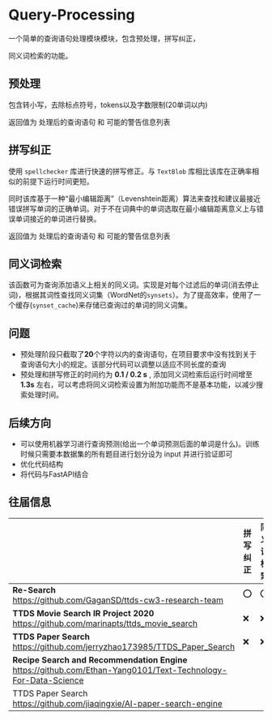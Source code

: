 # Query-Processing

一个简单的查询语句处理模块模块，包含预处理，拼写纠正，

同义词检索的功能。

## 预处理

包含转小写，去除标点符号，tokens以及字数限制(20单词以内)

返回值为 处理后的查询语句 和 可能的警告信息列表

## 拼写纠正

使用 `spellchecker` 库进行快速的拼写修正。与 `TextBlob` 库相比该库在正确率相似的前提下运行时间更短。

同时该库基于一种“最小编辑距离”（Levenshtein距离）算法来查找和建议最接近错误拼写单词的正确单词。对于不在词典中的单词选取在最小编辑距离意义上与错误单词接近的单词进行替换。

返回值为 处理后的查询语句 和 可能的警告信息列表

## 同义词检索

该函数可为查询添加语义上相关的同义词。实现是对每个过滤后的单词(消去停止词)，根据其词性查找同义词集（WordNet的`synsets`）。为了提高效率，使用了一个缓存(`synset_cache`)来存储已查询过的单词的同义词集。

## 问题

- 预处理阶段只截取了**20**个字符以内的查询语句，在项目要求中没有找到关于查询语句大小的规定。该部分代码可以调整以适应不同长度的查询
- 预处理和拼写修正的时间约为 **0.1 / 0.2 s** , 添加同义词检索后运行时间增至 **1.3s** 左右，可以考虑将同义词检索设置为附加功能而不是基本功能，以减少搜索处理时间。

## 后续方向

- 可以使用机器学习进行查询预测(给出一个单词预测后面的单词是什么)。训练时候只需要本数据集的所有题目进行划分设为 input 并进行验证即可
- 优化代码结构
- 将代码与FastAPI结合



## 往届信息

|                                                              | 拼写纠正 | 同义词检索 | 单词预测 |
| ------------------------------------------------------------ | -------- | ---------- | -------- |
| **Re-Search**<br /> https://github.com/GaganSD/ttds-cw3-research-team | ⭕        | ⭕          | ❌        |
| **TTDS Movie Search IR Project 2020** <br />https://github.com/marinapts/ttds_movie_search | ❌        | ❌          | ⭕        |
| **TTDS Paper Search**<br />https://github.com/jerryzhao173985/TTDS_Paper_Search | ❌        | ❌          | (simple) |
| **Recipe Search and Recommendation Engine** <br />https://github.com/Ethan-Yang0101/Text-Technology-For-Data-Science |          |            |          |
| TTDS Paper Search<br />https://github.com/jiaqingxie/AI-paper-search-engine |          |            |          |

